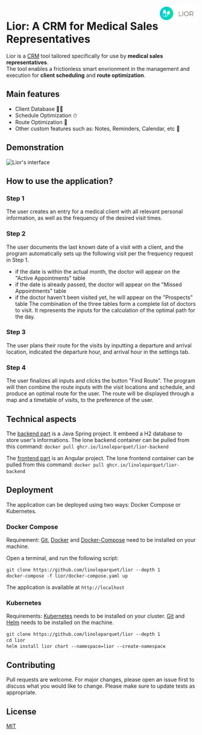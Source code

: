 <img src="images/logo.png" style="width:20%;height:20%;" align="right" />

# Lior: A CRM for Medical Sales Representatives

Lior is a [CRM](https://www.salesforce.com/crm/what-is-crm/) tool tailored specifically for use by **medical sales representatives**.  
The tool enables a frictionless smart envrionment in the management and execution for **client scheduling** and **route optimization**.

## Main features

- Client Database 👨‍🦱
- Schedule Optimization ⏱
- Route Optimization 🚗
- Other custom features such as: Notes, Reminders, Calendar, etc 📃

## Demonstration

![Lior's interface](images/lior-interface.gif)

## How to use the application?

### Step 1

The user creates an entry for a medical client with all relevant personal information, as well as the frequency of the desired visit times.

### Step 2

The user documents the last known date of a visit with a client, and the program automatically sets up the following visit per the frequency request in Step 1.

- if the date is within the actual month, the doctor will appear on the "Active Appointments" table
- if the date is already passed, the doctor will appear on the "Missed Appointments" table
- if the doctor haven't been visited yet, he will appear on the "Prospects" table
  The combination of the three tables form a complete list of doctors to visit. It represents the inputs for the calculation of the optimal path for the day.

### Step 3

The user plans their route for the visits by inputting a departure and arrival location, indicated the departure hour, and arrival hour in the settings tab.

### Step 4

The user finalizes all inputs and clicks the button "Find Route". The program will then combine the route inputs with the visit locations and schedule, and produce an optimal route for the user. The route will be displayed through a map and a timetable of visits, to the preference of the user.

## Technical aspects

The [backend part](https://github.com/linoleparquet/lior-backend) is a Java Spring project. It embeed a H2 database to store user's informations.
The lone backend container can be pulled from this command: `docker pull ghcr.io/linoleparquet/lior-backend`

The [frontend part](https://github.com/linoleparquet/lior-frontend) is an Angular project.
The lone frontend container can be pulled from this command: `docker pull ghcr.io/linoleparquet/lior-backend`

## Deployment

The application can be deployed using two ways: Docker Compose or Kubernetes.

### Docker Compose

Requirement:
[Git](git.com), [Docker](https://www.docker.com/) and [Docker-Compose](https://docs.docker.com/compose/) need to be installed on your machine.

Open a terminal, and run the following script:

```
git clone https://github.com/linoleparquet/lior --depth 1
docker-compose -f lior/docker-compose.yaml up
```

The application is available at `http://localhost`

### Kubernetes

Requirements:
[Kubernetes](https://kubernetes.io/fr/) needs to be installed on your cluster. [Git](git.com) and [Helm](https://helm.sh/) needs to be installed on the machine.

```
git clone https://github.com/linoleparquet/lior --depth 1
cd lior
helm install lior chart --namespace=lior --create-namespace
```

## Contributing

Pull requests are welcome. For major changes, please open an issue first to discuss what you would like to change.
Please make sure to update tests as appropriate.

## License

[MIT](https://choosealicense.com/licenses/mit/)
